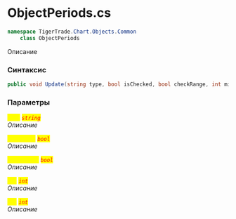 
# ObjectPeriods.cs
```csharp
namespace TigerTrade.Chart.Objects.Common  
    class ObjectPeriods
```

Описание

### Синтаксис
```csharp
public void Update(string type, bool isChecked, bool checkRange, int min, int max)
```

### Параметры  
<mark style="color:yellow;">`type`</mark> <mark style="color:red;">*`string`*</mark>  
 *Описание*  
  
<mark style="color:yellow;">`isChecked`</mark> <mark style="color:red;">*`bool`*</mark>  
 *Описание*  
  
<mark style="color:yellow;">`checkRange`</mark> <mark style="color:red;">*`bool`*</mark>  
 *Описание*  
  
<mark style="color:yellow;">`min`</mark> <mark style="color:red;">*`int`*</mark>  
 *Описание*  
  
<mark style="color:yellow;">`max`</mark> <mark style="color:red;">*`int`*</mark>  
 *Описание*  
  

                    
                    